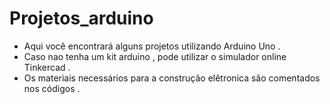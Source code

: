 # Projetos_arduino

- Aqui você encontrará alguns projetos utilizando Arduino Uno .
- Caso nao tenha um kit arduino , pode utilizar o simulador online Tinkercad .
- Os materiais necessários para a construção elêtronica são comentados nos códigos .
